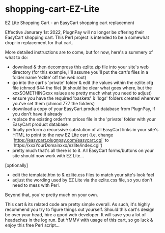 # shopping-cart-EZ-Lite
EZ Lite Shopping Cart - an EasyCart shopping cart replacement

Effective Janurary 1st 2022, PlugnPay will no longer be offering their EasyCart shopping cart.
This Perl project is intended to be a somewhat drop-in replacement for that cart.

More detailed instructions are to come, but for now, here's a summery of what to do:
- download & then decompress this ezlite.zip file into your site's web directory
(for this example, I'll assume you'll put the cart's files in a folder name 'ezlite' off the web root)
- go into the cart's 'private' folder & edit the values within the ezlite.cfg file (chmod 644 the file)
(it should be clear what goes where, but the xxxSOMETHINGxxx values are pretty much what you need to adjust)
- ensure you have the required 'baskets' & 'logs' folders created wherever you've set them (chmod 777 the folders)
- download a copy of your EasyCart product database from PlugnPay, if you don't have it already
- replace the existing orderfrm.prices file in the 'private' folder with your EasyCart product database
- finally perform a recurssive substution of all EasyCart links in your site's HTML to point to the new EZ Lite cart 
(i.e. change 'https://easycart.plugnpay.com/easycart.cgi' to 'https://xxxYourDomainxxx/ezlite/index.cgi')
- pretty much that's all there is to it.  All EasyCart forms/buttons on your site should now work with EZ Lite...

[optionally]
- edit the template.htm to & ezlite.css files to match your site's look feel
- adjust the wording used by EZ Lite via the ezlite.css file, so you don't need to mess with Perl.

Beyond that, you're pretty much on your own.

This cart & its related code are pretty simple overall.  As such, it's highly recommend you try to figure things out yourself.
Should this cart's design be over your head, hire a good web developer.  It will save you a lot of headaches in the log run.
But YMMV with usage of this cart, so go luck & enjoy this free Perl script...
